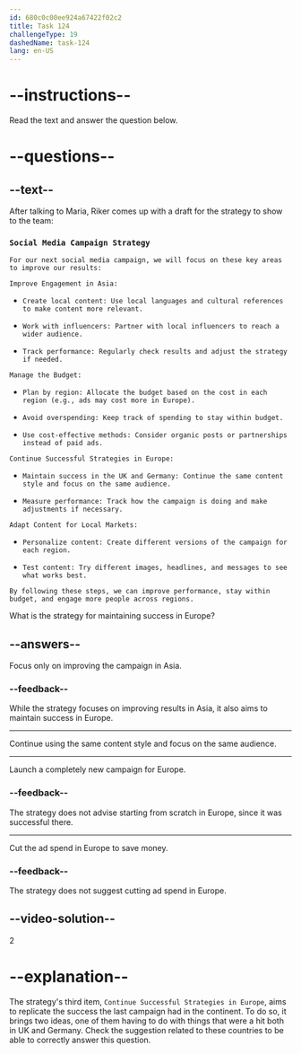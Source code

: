 ```yaml
---
id: 680c0c00ee924a67422f02c2
title: Task 124
challengeType: 19
dashedName: task-124
lang: en-US
---
```


<!-- READING -->

# --instructions--

Read the text and answer the question below.

# --questions--

## --text--

After talking to Maria, Riker comes up with a draft for the strategy to show to the team:

### `Social Media Campaign Strategy`

`For our next social media campaign, we will focus on these key areas to improve our results:`

`Improve Engagement in Asia:`

- `Create local content: Use local languages and cultural references to make content more relevant.`

- `Work with influencers: Partner with local influencers to reach a wider audience.`

- `Track performance: Regularly check results and adjust the strategy if needed.`

`Manage the Budget:`

- `Plan by region: Allocate the budget based on the cost in each region (e.g., ads may cost more in Europe).`

- `Avoid overspending: Keep track of spending to stay within budget.`

- `Use cost-effective methods: Consider organic posts or partnerships instead of paid ads.`

`Continue Successful Strategies in Europe:`

- `Maintain success in the UK and Germany: Continue the same content style and focus on the same audience.`

- `Measure performance: Track how the campaign is doing and make adjustments if necessary.`

`Adapt Content for Local Markets:`

- `Personalize content: Create different versions of the campaign for each region.`

- `Test content: Try different images, headlines, and messages to see what works best.`

`By following these steps, we can improve performance, stay within budget, and engage more people across regions.`

What is the strategy for maintaining success in Europe?

## --answers--

Focus only on improving the campaign in Asia.

### --feedback--

While the strategy focuses on improving results in Asia, it also aims to maintain success in Europe.

---

Continue using the same content style and focus on the same audience.

---

Launch a completely new campaign for Europe.

### --feedback--

The strategy does not advise starting from scratch in Europe, since it was successful there.

---

Cut the ad spend in Europe to save money.

### --feedback--

The strategy does not suggest cutting ad spend in Europe.

## --video-solution--

2

# --explanation--

The strategy's third item, `Continue Successful Strategies in Europe`, aims to replicate the success the last campaign had in the continent. To do so, it brings two ideas, one of them having to do with things that were a hit both in UK and Germany. Check the suggestion related to these countries to be able to correctly answer this question.
